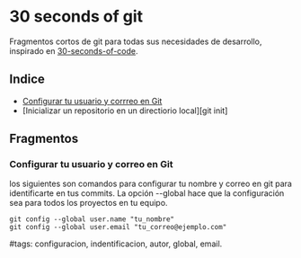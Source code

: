 # 30 seconds of git

Fragmentos cortos de git para todas sus necesidades de desarrollo, inspirado en [30-seconds-of-code](https://github.com/30-seconds/30-seconds-of-git).
## Indice

- [Configurar tu usuario y corrreo en Git][git config]
- [Inicializar un repositorio en un directiorio local][git init]

## Fragmentos

### Configurar tu usuario y correo en Git

los siguientes son comandos para configurar tu nombre y correo en git para identificarte en tus commits. La opción --global hace que la configuración sea para todos los proyectos en tu equipo.

```shell
git config --global user.name "tu_nombre"
git config --global user.email "tu_correo@ejemplo.com"
```

#tags: configuracion, indentificacion, autor, global, email.

[git config]: #configurar-tu-usuario-y-correo-en-git